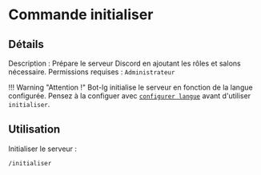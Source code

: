 # Commande initialiser

## Détails

Description : Prépare le serveur Discord en ajoutant les rôles et salons nécessaire.
Permissions requises : `Administrateur`

!!! Warning "Attention !"
    Bot-lg initialise le serveur en fonction de la langue configurée. Pensez à la configuer avec [`configurer langue`](configurer.md) avant d'utiliser `initialiser`.

## Utilisation

Initialiser le serveur :

```text
/initialiser
```
